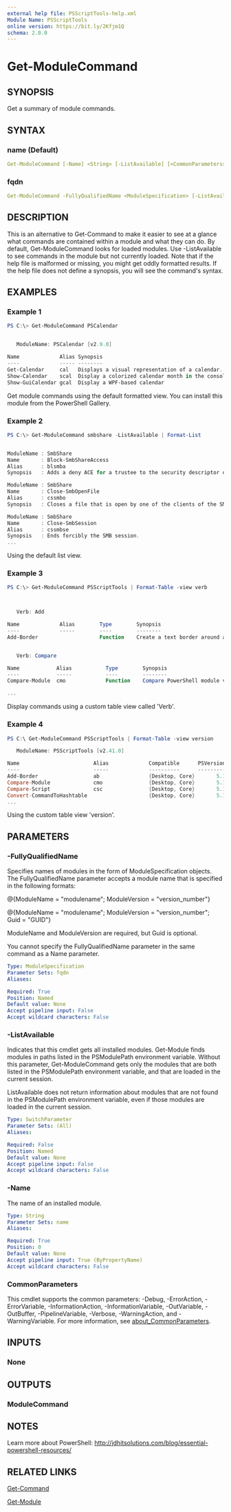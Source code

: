 ```yaml
---
external help file: PSScriptTools-help.xml
Module Name: PSScriptTools
online version: https://bit.ly/2Kfjm1Q
schema: 2.0.0
---
```


# Get-ModuleCommand

## SYNOPSIS

Get a summary of module commands.

## SYNTAX

### name (Default)

```yaml
Get-ModuleCommand [-Name] <String> [-ListAvailable] [<CommonParameters>]
```

### fqdn

```yaml
Get-ModuleCommand -FullyQualifiedName <ModuleSpecification> [-ListAvailable] [<CommonParameters>]
```

## DESCRIPTION

This is an alternative to Get-Command to make it easier to see at a glance what commands are contained within a module and what they can do. By default, Get-ModuleCommand looks for loaded modules. Use -ListAvailable to see commands in the module but not currently loaded. Note that if the help file is malformed or missing, you might get oddly formatted results. If the help file does not define a synopsis, you will see the command's syntax.

## EXAMPLES

### Example 1

```powershell
PS C:\> Get-ModuleCommand PSCalendar


   ModuleName: PSCalendar [v2.9.0]

Name             Alias Synopsis
----             ----- --------
Get-Calendar     cal   Displays a visual representation of a calendar.
Show-Calendar    scal  Display a colorized calendar month in the console.
Show-GuiCalendar gcal  Display a WPF-based calendar
```

Get module commands using the default formatted view. You can install this module from the PowerShell Gallery.

### Example 2

```powershell
PS C:\> Get-ModuleCommand smbshare -ListAvailable | Format-List


ModuleName : SmbShare
Name       : Block-SmbShareAccess
Alias      : blsmba
Synopsis   : Adds a deny ACE for a trustee to the security descriptor of the SMB share.

ModuleName : SmbShare
Name       : Close-SmbOpenFile
Alias      : cssmbo
Synopsis   : Closes a file that is open by one of the clients of the SMB server.

ModuleName : SmbShare
Name       : Close-SmbSession
Alias      : cssmbse
Synopsis   : Ends forcibly the SMB session.
...
```

Using the default list view.

### Example 3

```powershell
PS C:\> Get-ModuleCommand PSScriptTools | Format-Table -view verb



   Verb: Add

Name             Alias        Type        Synopsis
----             -----        ----        --------
Add-Border                    Function    Create a text border around a string.


   Verb: Compare

Name            Alias           Type        Synopsis
----            -----           ----        --------
Compare-Module  cmo             Function    Compare PowerShell module versions.

...
```

Display commands using a custom table view called 'Verb'.

### Example 4

```powershell
PS C:\ Get-ModuleCommand PSScriptTools | Format-Table -view version

   ModuleName: PSScriptTools [v2.41.0]

Name                        Alias             Compatible      PSVersion
----                        -----             ----------      ---------
Add-Border                  ab                {Desktop, Core}       5.1
Compare-Module              cmo               {Desktop, Core}       5.1
Compare-Script              csc               {Desktop, Core}       5.1
Convert-CommandToHashtable                    {Desktop, Core}       5.1
...
```

Using the custom table view 'version'.

## PARAMETERS

### -FullyQualifiedName

Specifies names of modules in the form of ModuleSpecification objects. The FullyQualifiedName parameter accepts a module name that is specified in the following formats:

@{ModuleName = "modulename"; ModuleVersion = "version_number"}

@{ModuleName = "modulename"; ModuleVersion = "version_number"; Guid = "GUID"}

ModuleName and ModuleVersion are required, but Guid is optional.

You cannot specify the FullyQualifiedName parameter in the same command as a Name parameter.

```yaml
Type: ModuleSpecification
Parameter Sets: fqdn
Aliases:

Required: True
Position: Named
Default value: None
Accept pipeline input: False
Accept wildcard characters: False
```

### -ListAvailable

Indicates that this cmdlet gets all installed modules. Get-Module finds modules in paths listed in the PSModulePath environment variable. Without this parameter, Get-ModuleCommand gets only the modules that are both listed in the PSModulePath environment variable, and that are loaded in the current session.

ListAvailable does not return information about modules that are not found in the PSModulePath environment variable, even if those modules are loaded in the current session.

```yaml
Type: SwitchParameter
Parameter Sets: (All)
Aliases:

Required: False
Position: Named
Default value: None
Accept pipeline input: False
Accept wildcard characters: False
```

### -Name

The name of an installed module.

```yaml
Type: String
Parameter Sets: name
Aliases:

Required: True
Position: 0
Default value: None
Accept pipeline input: True (ByPropertyName)
Accept wildcard characters: False
```

### CommonParameters

This cmdlet supports the common parameters: -Debug, -ErrorAction, -ErrorVariable, -InformationAction, -InformationVariable, -OutVariable, -OutBuffer, -PipelineVariable, -Verbose, -WarningAction, and -WarningVariable. For more information, see [about_CommonParameters](http://go.microsoft.com/fwlink/?LinkID=113216).

## INPUTS

### None

## OUTPUTS

### ModuleCommand

## NOTES

Learn more about PowerShell: http://jdhitsolutions.com/blog/essential-powershell-resources/

## RELATED LINKS

[Get-Command]()

[Get-Module]()
